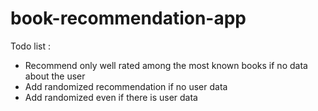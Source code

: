# book-recommendation-app

Todo list : 
* Recommend only well rated among the most known books if no data about the user
* Add randomized recommendation if no user data
* Add randomized even if there is user data
